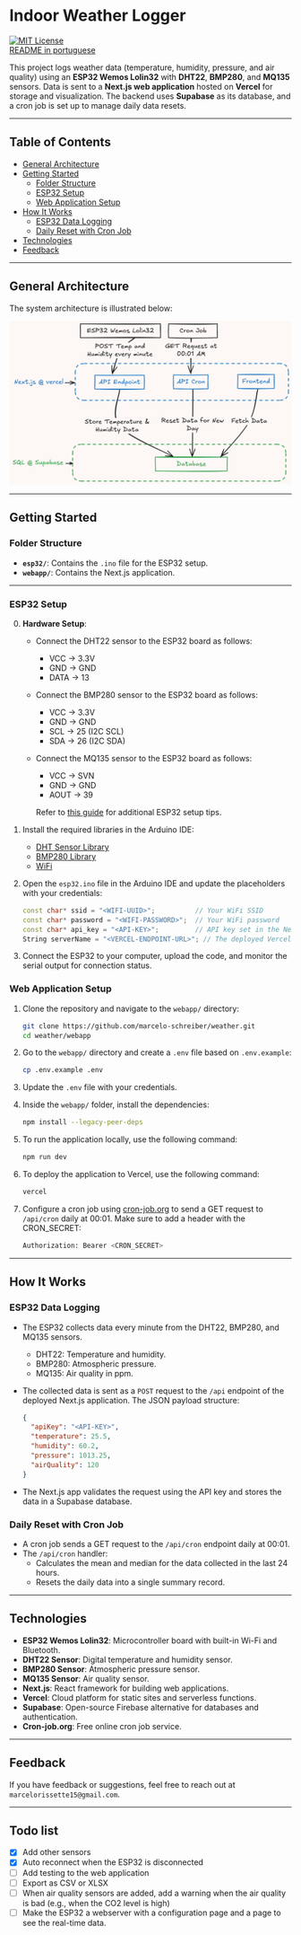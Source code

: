 # Indoor Weather Logger

[![MIT License](https://img.shields.io/github/license/marcelo-schreiber/indoor-weather-logger?style=social&logo=github)](https://github.com/marcelo-schreiber/indoor-weather-logger/blob/master/LICENSE)  
[README in portuguese](https://github.com/marcelo-schreiber/indoor-weather-logger/blob/master/README.pt.md)  

This project logs weather data (temperature, humidity, pressure, and air quality) using an **ESP32 Wemos Lolin32** with **DHT22**, **BMP280**, and **MQ135** sensors. Data is sent to a **Next.js web application** hosted on **Vercel** for storage and visualization. The backend uses **Supabase** as its database, and a cron job is set up to manage daily data resets.

---

## Table of Contents

- [General Architecture](#general-architecture)
- [Getting Started](#getting-started)
  - [Folder Structure](#folder-structure)
  - [ESP32 Setup](#esp32-setup)
  - [Web Application Setup](#web-application-setup)
- [How It Works](#how-it-works)
  - [ESP32 Data Logging](#esp32-data-logging)
  - [Daily Reset with Cron Job](#daily-reset-with-cron-job)
- [Technologies](#technologies)
- [Feedback](#feedback)

---

## General Architecture

The system architecture is illustrated below:

![System Architecture](docs/diagram(1).png)

---

## Getting Started

### Folder Structure

- **`esp32/`**: Contains the `.ino` file for the ESP32 setup.
- **`webapp/`**: Contains the Next.js application.

---

### ESP32 Setup

0. **Hardware Setup**:
   - Connect the DHT22 sensor to the ESP32 board as follows:
     - VCC -> 3.3V
     - GND -> GND
     - DATA -> 13
   - Connect the BMP280 sensor to the ESP32 board as follows:
     - VCC -> 3.3V
     - GND -> GND
     - SCL -> 25 (I2C SCL)
     - SDA -> 26 (I2C SDA)
   - Connect the MQ135 sensor to the ESP32 board as follows:
     - VCC -> SVN
     - GND -> GND
     - AOUT -> 39

     Refer to [this guide](https://randomnerdtutorials.com/esp32-built-in-oled-ssd1306/) for additional ESP32 setup tips.

1. Install the required libraries in the Arduino IDE:
   - [DHT Sensor Library](https://github.com/adafruit/DHT-sensor-library)
   - [BMP280 Library](https://github.com/adafruit/Adafruit_BMP280_Library)
   - [WiFi](https://www.arduino.cc/en/Reference/WiFi)

2. Open the `esp32.ino` file in the Arduino IDE and update the placeholders with your credentials:

   ```cpp
   const char* ssid = "<WIFI-UUID>";          // Your WiFi SSID
   const char* password = "<WIFI-PASSWORD>";  // Your WiFi password
   const char* api_key = "<API-KEY>";         // API key set in the Next.js app
   String serverName = "<VERCEL-ENDPOINT-URL>"; // The deployed Vercel API URL
   ```

3. Connect the ESP32 to your computer, upload the code, and monitor the serial output for connection status.

### Web Application Setup

1. Clone the repository and navigate to the `webapp/` directory:

    ```bash
    git clone https://github.com/marcelo-schreiber/weather.git
    cd weather/webapp
    ```

2. Go to the `webapp/` directory and create a `.env` file based on `.env.example`:

    ```bash
    cp .env.example .env
    ```

3. Update the `.env` file with your credentials.

4. Inside the `webapp/` folder, install the dependencies:

    ```bash
    npm install --legacy-peer-deps
    ```

5. To run the application locally, use the following command:

    ```bash
    npm run dev
    ```

6. To deploy the application to Vercel, use the following command:

    ```bash
    vercel
    ```

7. Configure a cron job using [cron-job.org](https://cron-job.org/en/) to send a GET request to `/api/cron` daily at 00:01. Make sure to add a header with the CRON_SECRET:

    ```bash
    Authorization: Bearer <CRON_SECRET>
    ```

---

## How It Works

### ESP32 Data Logging

- The ESP32 collects data every minute from the DHT22, BMP280, and MQ135 sensors.
  - DHT22: Temperature and humidity.
  - BMP280: Atmospheric pressure.
  - MQ135: Air quality in ppm.

- The collected data is sent as a `POST` request to the `/api` endpoint of the deployed Next.js application. The JSON payload structure:

   ```json
   {
     "apiKey": "<API-KEY>",
     "temperature": 25.5,
     "humidity": 60.2,
     "pressure": 1013.25,
     "airQuality": 120
   }
   ```

- The Next.js app validates the request using the API key and stores the data in a Supabase database.

### Daily Reset with Cron Job

- A cron job sends a GET request to the `/api/cron` endpoint daily at 00:01.
- The `/api/cron` handler:
  - Calculates the mean and median for the data collected in the last 24 hours.
  - Resets the daily data into a single summary record.

---

## Technologies

- **ESP32 Wemos Lolin32**: Microcontroller board with built-in Wi-Fi and Bluetooth.
- **DHT22 Sensor**: Digital temperature and humidity sensor.
- **BMP280 Sensor**: Atmospheric pressure sensor.
- **MQ135 Sensor**: Air quality sensor.
- **Next.js**: React framework for building web applications.
- **Vercel**: Cloud platform for static sites and serverless functions.
- **Supabase**: Open-source Firebase alternative for databases and authentication.
- **Cron-job.org**: Free online cron job service.

---

## Feedback

If you have feedback or suggestions, feel free to reach out at `marcelorissette15@gmail.com`.

---

## Todo list

- [x] Add other sensors
- [x] Auto reconnect when the ESP32 is disconnected
- [ ] Add testing to the web application
- [ ] Export as CSV or XLSX
- [ ] When air quality sensors are added, add a warning when the air quality is bad (e.g., when the CO2 level is high)
- [ ] Make the ESP32 a webserver with a configuration page and a page to see the real-time data.
